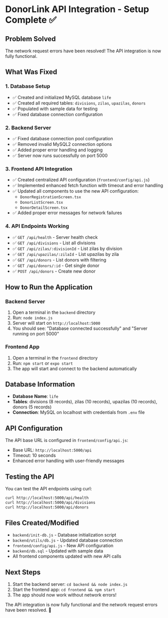 # DonorLink API Integration - Setup Complete ✅

## Problem Solved
The network request errors have been resolved! The API integration is now fully functional.

## What Was Fixed

### 1. Database Setup
- ✅ Created and initialized MySQL database `life`
- ✅ Created all required tables: `divisions`, `zilas`, `upazilas`, `donors`
- ✅ Populated with sample data for testing
- ✅ Fixed database connection configuration

### 2. Backend Server
- ✅ Fixed database connection pool configuration
- ✅ Removed invalid MySQL2 connection options
- ✅ Added proper error handling and logging
- ✅ Server now runs successfully on port 5000

### 3. Frontend API Integration
- ✅ Created centralized API configuration (`frontend/config/api.js`)
- ✅ Implemented enhanced fetch function with timeout and error handling
- ✅ Updated all components to use the new API configuration:
  - `DonorRegistrationScreen.tsx`
  - `DonorListScreen.tsx`
  - `DonorDetailScreen.tsx`
- ✅ Added proper error messages for network failures

### 4. API Endpoints Working
- ✅ `GET /api/health` - Server health check
- ✅ `GET /api/divisions` - List all divisions
- ✅ `GET /api/zilas/:divisionId` - List zilas by division
- ✅ `GET /api/upazilas/:zilaId` - List upazilas by zila
- ✅ `GET /api/donors` - List donors with filtering
- ✅ `GET /api/donors/:id` - Get single donor
- ✅ `POST /api/donors` - Create new donor

## How to Run the Application

### Backend Server
1. Open a terminal in the `backend` directory
2. Run: `node index.js`
3. Server will start on `http://localhost:5000`
4. You should see: "Database connected successfully" and "Server running on port 5000"

### Frontend App
1. Open a terminal in the `frontend` directory
2. Run: `npm start` or `expo start`
3. The app will start and connect to the backend automatically

## Database Information
- **Database Name**: `life`
- **Tables**: divisions (8 records), zilas (10 records), upazilas (10 records), donors (5 records)
- **Connection**: MySQL on localhost with credentials from `.env` file

## API Configuration
The API base URL is configured in `frontend/config/api.js`:
- Base URL: `http://localhost:5000/api`
- Timeout: 10 seconds
- Enhanced error handling with user-friendly messages

## Testing the API
You can test the API endpoints using curl:
```bash
curl http://localhost:5000/api/health
curl http://localhost:5000/api/divisions
curl http://localhost:5000/api/donors
```

## Files Created/Modified
- `backend/init-db.js` - Database initialization script
- `backend/utils/db.js` - Updated database connection
- `frontend/config/api.js` - New API configuration
- `backend/db.sql` - Updated with sample data
- All frontend components updated with new API calls

## Next Steps
1. Start the backend server: `cd backend && node index.js`
2. Start the frontend app: `cd frontend && npm start`
3. The app should now work without network errors!

The API integration is now fully functional and the network request errors have been resolved. 🎉
